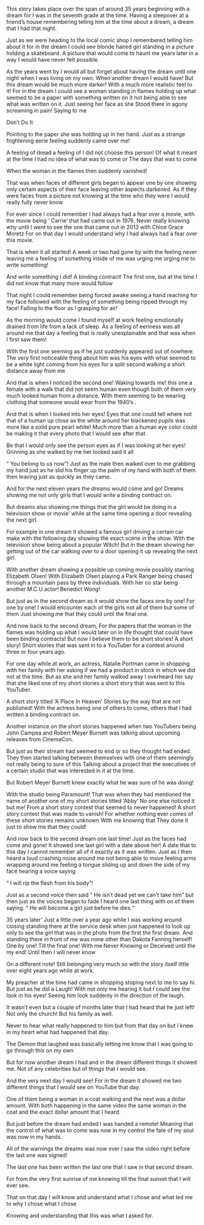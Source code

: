 
This story takes place over the span of around 35 years beginning with a dream for I was in the seventh grade at the time. Having a sleepover at a friend’s house remembering telling him at the time about a dream, a dream that I had that night.

Just as we were heading to the local comic shop I remembered telling him about it for in the dream I could see blonde haired girl standing in a picture holding a skateboard. A picture that would come to haunt me years later in a way I would have never felt possible.

As the years went by I would all but forget about having the dream until one night when I was living on my own. When another dream I would have! But this dream would be much more darker! With a much more realistic feel to it! For in the dream I could see a woman standing in flames holding up what seemed to be a paper with something written on it not being able to see what was written on it. Just seeing her face as she Stood there in agony screaming in pain! Saying to me

Don’t Do It 

Pointing to the paper she was holding up in her hand. Just as a strange frightening eerie feeling suddenly came over me! 

A feeling of dread a feeling of I did not choose this person! Of what it meant at the time I had no idea of what was to come or The days that was to come 

When the woman in the flames then suddenly vanished! 

That was when faces of different girls began to appear one by one showing only certain aspects of their face leaving other aspects darkened. As if they were faces from a picture not knowing at the time who they were I would really fully never know

For ever since I could remember I had always had a fear over a movie, with the movie being ‘ Carrie’ that had came out in 1976. Never really knowing why until I went to see the one that came out in 2013 with 
Chloe Grace Moretz
For on that day I would understand why I had always had a fear over this movie. 

That is when it all started! A week or two had gone by with the feeling never leaving me a feeling of something inside of me was urging me urging me to write something!

And write something I did! A binding contract! The first one, but at the time I did not know that many more would follow

That night I could remember being forced awake seeing a hand reaching for my face followed with the feeling of something being ripped through my face! Falling to the floor as I grasping for air! 

As the morning would come I found myself at work feeling emotionally drained from life from a lack of sleep. As a feeling of eeriness was all around me that day a feeling that is really unexplainable and that was when I first saw them! 

With the first one seeming as if he just suddenly appeared out of nowhere. The very first noticeable thing about him was his eyes with what seemed to be a white light coming from his eyes for a split second walking a short distance away from me

And that is when I noticed the second one! Waking towards me! this one a female with a walk that did not seem human even though both of them very much looked human from  a distance. With them seeming to be wearing clothing that someone would wear from the 1940’s . 

And that is when I looked into her eyes! Eyes that one could tell where not that of a human up close as the white around her blackened pupils was more like a solid pure pearl white! Much more than a human eye color could be making it that every photo that I would see after that 

Be that I would only see the person eyes as if I was looking at her eyes! Grinning as she walked by me her looked said it all 

“ You belong to us now”! Just as the male then walked over to me grabbing my hand just as he slid his finger up the palm of my hand with both of them then leaving just as quickly as they came. 

And for the next eleven years the dreams would come and go! Dreams showing me not only girls that I would write a binding contract on. 

But dreams also showing me things that the girl would be doing in a television show or movie’ while at the same time opening a door revealing the next girl.

For example in one dream it showed a famous girl driving a certain car make with the following day showing the exact scene in the show. With the television show being about a popular Witch! But in the dream showing her getting out of the car walking over to a door opening it up revealing the next girl. 

With another dream showing a possible up coming movie possibly starring Elizabeth Olsen! With Elizabeth Olsen playing a Park Ranger being chased through a mountain pass by three individuals. With her co star being another M.C.U actor! Benedict Wong! 

But just as in the second dream as it would show the faces one by one! For one by one! I would encounter each of the girls not all of them but some of them Just showing me that they could until the final one. 

And now back to the second dream, For the papers that the woman in the flames was holding up what I would later on in life thought that could have been binding contracts! But now I believe them to be short stories! A short story! Short stories that was sent in to a YouTuber for a contest around three or four years ago. 

For one day while at work, an actress, Natalie Portman came in shopping with her family with her asking if we had a product in stock in which we did not at the time. But as she and her family walked away I overheard her say that she liked one of my short stories a short story that was sent to this YouTuber. 

A short story titled ‘A Place In Heaven’ Stories by the way that are not published! With the actress being one of others to come, others that I had written a binding contract on. 

Another instance on the short stories happened when two YouTubers being John Campea
and Robert Meyer Burnett was talking about upcoming releases from CinemaCon. 

But just as their stream had seemed to end or so they thought had ended. They then started talking between themselves with one of them seemingly not really being to sure of this Talking about a project that the executives of a certain studio that was interested in it at the time. 

But Robert Meyer Burnett knew exactly what he was sure of he was doing! 

With the studio being Paramount! That was when they had mentioned the name of another one of my short stories titled ‘Abby’ No one else noticed it but me! 
From a short story contest that seemed to never happened! A short story contest that was made to vanish! For whether nothing ever comes of these short stories remains unknown 
With me knowing that 
They done it just to show me that they could!

And now back to the second dream one last time! Just as the faces had come and gone! It showed one last girl with a date above her! A date that to this day I cannot remember all of it exactly as it was written. Just as I then heard a loud crashing noise around me not being able to move feeling arms wrapping around me feeling a tongue sliding up and down the side of my face hearing a voice saying 

“ I will rip the flesh from his body”! 

Just as a second voice then said “ He isn’t dead yet we can’t take him” but then just as the voices began to fade I heard one last thing with on of them saying. “ He will become a girl just before he dies.“ 

35 years later’ Just a little over a year ago while I was working around closing standing there at the service desk when just happened to look up only to see the girl that was in the photo from the first the first dream. And standing there in front of me was none other than Dakota Fanning herself! One by one! Till the final one! With me Never Knowing or Deceived until the my end! 
Until then I will never know 

On a different note! Still belonging very much so with the story itself little over eight years ago while at work.

My preacher at the time had came in shopping stoping next to me to say hi. But just as he did a Laugh! With not only me hearing it but I could see the look in his eyes! Seeing him look suddenly in the direction of the laugh.

It wasn’t even but a couple of months later that I had heard that he just left! Not only the church! But his family as well.

Never to hear what really happened to him but from that day on but I knew in my heart what had happened that day.

The Demon that laughed was basically letting me know that I was going to go through this on my own 

But for now another dream I had and in the dream different things it showed me. Not of any celebrities but of things that I would see.

And the very next day I would see! For in the dream it showed me two different things that I would see on
YouTube that day.

One of them being a woman in a coat walking and the next was a dollar amount. With both happening in the same video the same woman in the coat and the exact dollar amount that I heard.

But just before the dream had ended I was handed a remote! Meaning that the control of what was to come was now in my control the fate of my soul was now in my hands. 

All of the warnings the dreams was now over I saw the video right before the last one was signed! 

The last one has been written the last one that I saw in that second dream.

For from the very first sunrise of me knowing till the final sunset that I will ever see.

That on that day I will know and understand what I chose and what led me to why I chose what I chose 

Knowing and understanding that this was what I asked for. 